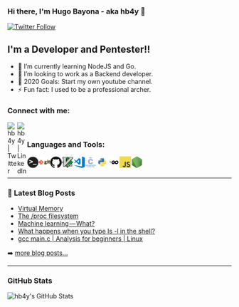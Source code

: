 ### Hi there, I'm Hugo Bayona - aka hb4y 👋

[![Twitter Follow](https://img.shields.io/twitter/follow/BatmanEsFriki?color=1DA1F2&logo=twitter&style=for-the-badge)](https://twitter.com/intent/follow?original_referer=https%3A%2F%2Fgithub.com%2Fhb4y&screen_name=BatmanEsFriki)

## I'm a Developer and Pentester!!

- 🌱 I’m currently learning NodeJS and Go.
- :raised_hands: I’m looking to work as a Backend developer.
- 🥅 2020 Goals: Start my own youtube channel.
- ⚡ Fun fact: I used to be a professional archer.


### Connect with me:

[<img align="left" alt="hb4y | Twitter" width="22px" src="https://cdn.jsdelivr.net/npm/simple-icons@v3/icons/twitter.svg" />][twitter]
[<img align="left" alt="hb4y | LinkedIn" width="22px" src="https://cdn.jsdelivr.net/npm/simple-icons@v3/icons/linkedin.svg" />][linkedin]

<br />

### Languages and Tools:

<img align="left" alt="Terminal" width="26px" src="https://raw.githubusercontent.com/github/explore/80688e429a7d4ef2fca1e82350fe8e3517d3494d/topics/terminal/terminal.png" />
<img align="left" alt="Git" width="26px" src="https://raw.githubusercontent.com/github/explore/80688e429a7d4ef2fca1e82350fe8e3517d3494d/topics/git/git.png" />
<img align="left" alt="GitHub" width="26px" src="https://raw.githubusercontent.com/github/explore/78df643247d429f6cc873026c0622819ad797942/topics/github/github.png" />
<img align="left" alt="Vim" width="26px" src="https://raw.githubusercontent.com/github/explore/80688e429a7d4ef2fca1e82350fe8e3517d3494d/topics/vim/vim.png" />
<img align="left" alt="Visual Studio Code" width="26px" src="https://raw.githubusercontent.com/github/explore/80688e429a7d4ef2fca1e82350fe8e3517d3494d/topics/visual-studio-code/visual-studio-code.png" />
<img align="left" alt="C" width="26px" src="https://raw.githubusercontent.com/github/explore/80688e429a7d4ef2fca1e82350fe8e3517d3494d/topics/c/c.png" />
<img align="left" alt="Python" width="26px" src="https://raw.githubusercontent.com/github/explore/80688e429a7d4ef2fca1e82350fe8e3517d3494d/topics/python/python.png" />
<img align="left" alt="Go" width="26px" src="https://raw.githubusercontent.com/github/explore/80688e429a7d4ef2fca1e82350fe8e3517d3494d/topics/go/go.png" />
<img align="left" alt="JavaScript" width="26px" src="https://raw.githubusercontent.com/github/explore/80688e429a7d4ef2fca1e82350fe8e3517d3494d/topics/javascript/javascript.png" />
<img align="left" alt="Node.js" width="26px" src="https://raw.githubusercontent.com/github/explore/80688e429a7d4ef2fca1e82350fe8e3517d3494d/topics/nodejs/nodejs.png" />

<br />
<br />

---

### 📕 Latest Blog Posts

<!-- BLOG-POST-LIST:START -->
- [Virtual Memory](https://medium.com/@hugobaymon/virtual-memory-972986e4a80b?source=rss-2cb9c4976bbf------2)
- [The /proc filesystem](https://medium.com/@hugobaymon/the-proc-filesystem-b5e930d771d2?source=rss-2cb9c4976bbf------2)
- [Machine learning — What?](https://medium.com/@hugobaymon/machine-learning-what-b225d319969d?source=rss-2cb9c4976bbf------2)
- [What happens when you type ls -l in the shell?](https://medium.com/@hugobaymon/what-happens-when-you-type-ls-l-in-the-shell-3ee32d7019fd?source=rss-2cb9c4976bbf------2)
- [gcc main.c | Analysis for beginners | Linux](https://medium.com/@hugobaymon/gcc-main-c-analysis-for-beginners-linux-375ca1b50419?source=rss-2cb9c4976bbf------2)
<!-- BLOG-POST-LIST:END -->

➡️ [more blog posts...](https://medium.com/@hugobaymon)

---

### GitHub Stats

<img align="left" alt="hb4y's GitHub Stats" src="https://github-readme-stats-orpin-kappa.vercel.app/api?username=hb4y&show_icons=true&hide_border=true" />

[twitter]: https://twitter.com/BatmanEsFriki
[linkedin]: https://www.linkedin.com/in/hugo-bayona/
